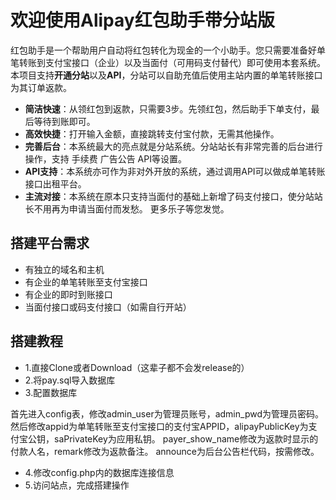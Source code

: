 # 欢迎使用Alipay红包助手带分站版
红包助手是一个帮助用户自动将红包转化为现金的一个小助手。您只需要准备好单笔转账到支付宝接口（企业）以及当面付（可用码支付替代）即可使用本套系统。
本项目支持**开通分站**以及**API**，分站可以自助充值后使用主站内置的单笔转账接口为其订单返款。

- **简洁快速**：从领红包到返款，只需要3步。先领红包，然后助手下单支付，最后等待到账即可。
- **高效快捷**：打开输入金额，直接跳转支付宝付款，无需其他操作。
- **完善后台**：本系统最大的亮点就是分站系统。分站站长有非常完善的后台进行操作，支持 手续费 广告公告 API等设置。
- **API支持**：本系统亦可作为非对外开放的系统，通过调用API可以做成单笔转账接口出租平台。
- **主流对接**：本系统在原本只支持当面付的基础上新增了码支付接口，使分站站长不用再为申请当面付而发愁。
更多乐子等您发觉。

## 搭建平台需求
- 有独立的域名和主机
- 有企业的单笔转账至支付宝接口
- 有企业的即时到账接口
- 当面付接口或码支付接口（如需自行开站）

## 搭建教程

- 1.直接Clone或者Download（这辈子都不会发release的）
- 2.将pay.sql导入数据库
- 3.配置数据库

首先进入config表，修改admin_user为管理员账号，admin_pwd为管理员密码。
然后修改appid为单笔转账至支付宝接口的支付宝APPID，alipayPublicKey为支付宝公钥，saPrivateKey为应用私钥。
payer_show_name修改为返款时显示的付款人名，remark修改为返款备注。
announce为后台公告栏代码，按需修改。

- 4.修改config.php内的数据库连接信息
- 5.访问站点，完成搭建操作

